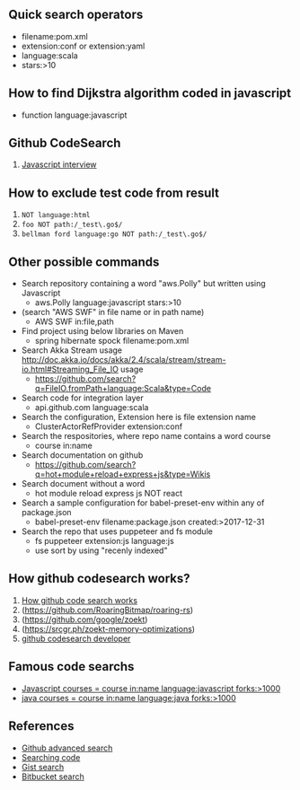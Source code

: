 ## Quick search operators
  * filename:pom.xml
  * extension:conf or extension:yaml
  * language:scala
  * stars:>10

## How to find Dijkstra algorithm coded in javascript  
* function language:javascript

## Github CodeSearch

1. [Javascript interview](https://cs.github.com/?scopeName=All+repos&scope=&q=javascript+%22%3Cdetails%3E%3Csummary%3E%22+++language%3Amarkdown)

## How to exclude test code from result

1. ```NOT language:html```
1. ```foo NOT path:/_test\.go$/```
1. ```bellman ford language:go NOT path:/_test\.go$/```

## Other possible commands
* Search repository containing a word "aws.Polly" but written using Javascript
  * aws.Polly language:javascript stars:>10
* (search "AWS SWF" in file name or in path name)
  * AWS SWF in:file,path 
* Find project using below libraries on Maven
  * spring hibernate spock filename:pom.xml
* Search Akka Stream usage http://doc.akka.io/docs/akka/2.4/scala/stream/stream-io.html#Streaming_File_IO usage
  * https://github.com/search?q=FileIO.fromPath+language:Scala&type=Code
* Search code for integration layer
  * api.github.com language:scala
* Search the configuration, Extension here is file extension name 
  * ClusterActorRefProvider extension:conf
* Search the respositories, where repo name contains a word course 
  * course in:name 
* Search documentation on github
  * https://github.com/search?q=hot+module+reload+express+js&type=Wikis
* Search document without a word
  * hot module reload express js NOT react
* Search a sample configuration for babel-preset-env within any of package.json
  * babel-preset-env filename:package.json  created:>2017-12-31  
* Search the repo that uses puppeteer and fs module
  * fs puppeteer extension:js language:js  
  * use sort by using "recenly indexed"

## How github codesearch works?

1. [How github code search works](https://news.ycombinator.com/item?id=29489675)
1. (https://github.com/RoaringBitmap/roaring-rs)
1. (https://github.com/google/zoekt)
1. (https://srcgr.ph/zoekt-memory-optimizations)
1. [github codesearch developer](https://news.ycombinator.com/submitted?id=colin353)

## Famous code searchs
* [Javascript courses = course in:name language:javascript forks:>1000](https://github.com/search?q=course+in%3Aname+language%3Ajavascript+forks%3A%3E1000)
* [java courses = course in:name language:java forks:>1000](https://github.com/search?q=course+in%3Aname+language%3Ajava+forks%3A%3E1000)

## References
* [Github advanced search](https://github.com/search/advanced)
* [Searching code](https://help.github.com/articles/searching-code/)
* [Gist search](https://gist.github.com/search)
* [Bitbucket search](https://support.atlassian.com/bitbucket-cloud/docs/search-in-bitbucket-cloud/)
  
